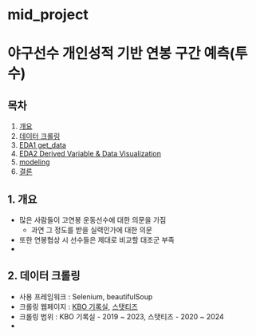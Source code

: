 # mid_project
# 야구선수 개인성적 기반 연봉 구간 예측(투수)

## 목차
1. [개요](#1.-개요)
2. [데이터 크롤링](#2.-데이터-크롤링)
3. [EDA1 get_data](#3.-EDA1-get_data)
4. [EDA2 Derived Variable & Data Visualization](#4.-EDA2-Derived-Variable-&-Data-Visualization)
5. [modeling](#5.-modeling)
6. [결론](#6.-결론)


## 1. 개요
- 많은 사람들이 고연봉 운동선수에 대한 의문을 가짐
  - 과연 그 정도를 받을 실력인가에 대한 의문
- 또한 연봉협상 시 선수들은 제대로 비교할 대조군 부족
- 



## 2. 데이터 크롤링
- 사용 프레임워크 : Selenium, beautifulSoup
- 크롤링 웹페이지 : [KBO 기록실](https://www.koreabaseball.com/Record/Player/PitcherBasic/Basic1.aspx), [스탯티즈](https://statiz.sporki.com/add/?m=salary)
- 크롤링 범위 : KBO 기록실 - 2019 ~ 2023, 스탯티즈 - 2020 ~ 2024
- 